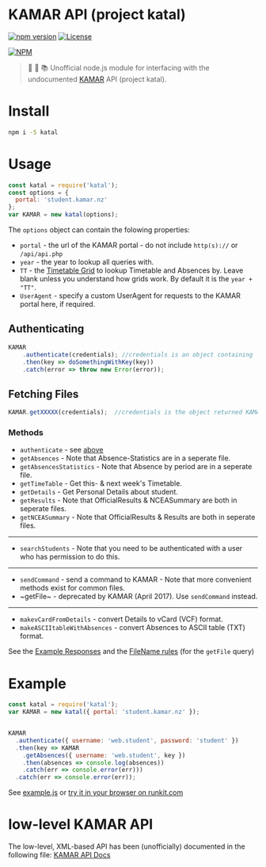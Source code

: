 # KAMAR API (project katal)
[![npm version](https://badge.fury.io/js/katal.svg)](https://badge.fury.io/js/katal)
[![License](https://img.shields.io/badge/license-MIT-yellow.svg?style=flat)](LICENSE)

[![NPM](https://nodei.co/npm/katal.png)](https://npmjs.org/package/katal)

> :school: :school_satchel: :books: Unofficial node.js module for interfacing with the undocumented [KAMAR](http://kamar.nz) API (project katal).

# Install

```sh
npm i -S katal
```

# Usage

```js
const katal = require('katal');
const options = {
  portal: 'student.kamar.nz'
};
var KAMAR = new katal(options);
```
The `options` object can contain the folowing properties: 
 - `portal` - the url of the KAMAR portal - do not include `http(s)://` or `/api/api.php`
 - `year` - the year to lookup all queries with.
 - `TT` - the [Timetable Grid](https://www.kamar.nz/103835) to lookup Timetable and Absences by. Leave blank unless you understand how grids work. By default it is the `year + "TT"`.
 - `UserAgent` - specify a custom UserAgent for requests to the KAMAR portal here, if required.

## Authenticating
```js
KAMAR
    .authenticate(credentials); //credentials is an object containing `username` and `password`.
    .then(key => doSomethingWithKey(key))
    .catch(error => throw new Error(error));
```   



## Fetching Files
```js
KAMAR.getXXXXX(credentials);  //credentials is the object returned KAMAR.authenticate (containing `username`, `key` & `authLevel`).
```

### Methods
 - `authenticate` -  see [above](#Authenticating)
 - `getAbsences` - Note that Absence-Statistics are in a seperate file.
 - `getAbsencesStatistics` - Note that Absence by period are in a seperate file.
 - `getTimeTable` - Get this- & next week's Timetable.
 - `getDetails` - Get Personal Details about student.
 - `getResults` - Note that OfficialResults & NCEASummary are both in seperate files.
 - `getNCEASummary` - Note that OfficialResults & Results are both in seperate files.
 - -----
 - `searchStudents` - Note that you need to be authenticated with a user who has permission to do this.
 - -----
 - `sendCommand` - send a command to KAMAR - Note that more convenient methods exist for common files.
 - ~getFile~ - deprecated by KAMAR (April 2017). Use `sendCommand` instead.
 - -----
 - `makevCardFromDetails` - convert Details to vCard (VCF) format.
 - `makeASCIItableWithAbsences` - convert Absences to ASCII table (TXT) format.

See the [Example Responses](Examples) and the [FileName rules](api.md#4-get-more-stuff) (for the `getFile` query)

# Example

```js    
const katal = require('katal');
var KAMAR = new katal({ portal: 'student.kamar.nz' });


KAMAR
  .authenticate({ username: 'web.student', password: 'student' })
  .then(key => KAMAR
    .getAbsences({ username: 'web.student', key })
    .then(absences => console.log(absences))
    .catch(err => console.error(err)))
  .catch(err => console.error(err));
```
See [example.js](example.js) or [try it in your browser on runkit.com](https://runkit.com/npm/katal)

# low-level KAMAR API

The low-level, XML-based API has been (unofficially) documented in the following file: [KAMAR API Docs](api.md)